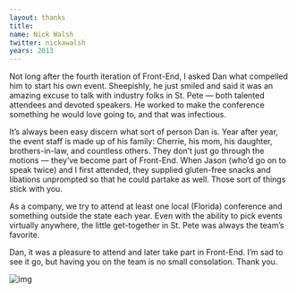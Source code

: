 ```yaml
---
layout: thanks
title:
name: Nick Walsh
twitter: nickawalsh
years: 2013
---
```


Not long after the fourth iteration of Front-End, I asked Dan what compelled him to start his own event. Sheepishly, he just smiled and said it was an amazing excuse to talk with industry folks in St. Pete — both talented attendees and devoted speakers. He worked to make the conference something he would love going to, and that was infectious.

It’s always been easy discern what sort of person Dan is. Year after year, the event staff is made up of his family: Cherrie, his mom, his daughter, brothers-in-law, and countless others. They don’t just go through the motions — they’ve become part of Front-End. When Jason (who’d go on to speak twice) and I first attended, they supplied gluten-free snacks and libations unprompted so that he could partake as well. Those sort of things stick with you.

As a company, we try to attend at least one local (Florida) conference and something outside the state each year. Even with the ability to pick events virtually anywhere, the little get-together in St. Pete was always the team’s favorite.

Dan, it was a  pleasure to attend and later take part in Front-End. I’m sad to see it go, but having you on the team is no small consolation. Thank you.

![img](https://s3.amazonaws.com/mixture-mixed/161/355/_site/public/images/photos/2014/photo-booth/027.JPG)